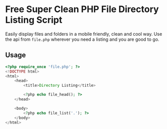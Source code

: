 # Free Super Clean PHP File Directory Listing Script

Easily display files and folders in a mobile friendly, clean and cool way. Use the api from `file.php` wherever you need a listing and you are good to go.


## Usage

```php
<?php require_once 'file.php'; ?>
<!DOCTYPE html>
<html>
	<head>
		<title>Directory Listing</title>

		<?php echo file_head(); ?>
	</head>

	<body>
		<?php echo file_list('.'); ?>
	</body>
</html>
```
